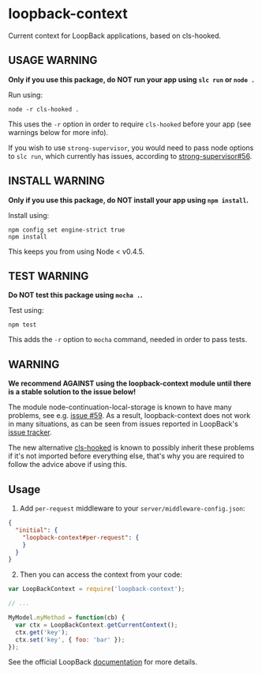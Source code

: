 # loopback-context

Current context for LoopBack applications, based on
cls-hooked.

## USAGE WARNING

**Only if you use this package, do NOT run your app using `slc run` or `node .`**

Run using:

`node -r cls-hooked .`

This uses the `-r` option in order to require `cls-hooked` before your app (see warnings below for more info).

If you wish to use `strong-supervisor`, you would need to pass node options to `slc run`, which currently has issues, according to [strong-supervisor#56](https://github.com/strongloop/strong-supervisor/issues/56).

## INSTALL WARNING

**Only if you use this package, do NOT install your app using `npm install`.**

Install using:

```
npm config set engine-strict true
npm install
```

This keeps you from using Node < v0.4.5.

## TEST WARNING

**Do NOT test this package using `mocha .`.**

Test using:

```
npm test
```

This adds the `-r` option to `mocha` command, needed in order to pass tests.

## WARNING

**We recommend AGAINST using the loopback-context module until there is a stable solution to the issue below!**

The module node-continuation-local-storage is known to have many problems,
see e.g. [issue #59](https://github.com/othiym23/node-continuation-local-storage/issues/59).
As a result, loopback-context does not work in many situations, as can be
seen from issues reported in LoopBack's
[issue tracker](https://github.com/strongloop/loopback/issues?utf8=%E2%9C%93&q=is%3Aissue%20getCurrentcontext).

The new alternative
[cls-hooked](https://github.com/Jeff-Lewis/cls-hooked) is known to possibly inherit these problems if it's not imported before everything else, that's why you are required to follow the advice above if using this.

## Usage

1) Add `per-request` middleware to your
`server/middleware-config.json`:

```json
{
  "initial": {
    "loopback-context#per-request": {
    }
  }
}
```

2) Then you can access the context from your code:

```js
var LoopBackContext = require('loopback-context');

// ...

MyModel.myMethod = function(cb) {
  var ctx = LoopBackContext.getCurrentContext();
  ctx.get('key');
  ctx.set('key', { foo: 'bar' });
});
```

See the official LoopBack
[documentation](https://docs.strongloop.com/display/APIC/Using+current+context)
for more details.
